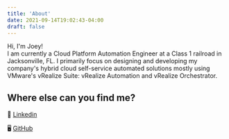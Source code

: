 ```yaml
---
title: 'About'
date: 2021-09-14T19:02:43-04:00
draft: false
---
```


Hi, I'm Joey!  
I am currently a Cloud Platform Automation Engineer at a Class 1 railroad in Jacksonville, FL. I primarily focus on designing and developing my company's hybrid cloud self-service automated solutions mostly using VMware's vRealize Suite: vRealize Automation and vRealize Orchestrator.

## Where else can you find me?

💼 [Linkedin](https://www.linkedin.com/in/joeykleinsorge/)

🖥️ [GitHub](https://github.com/JoeyKleinsorge)

